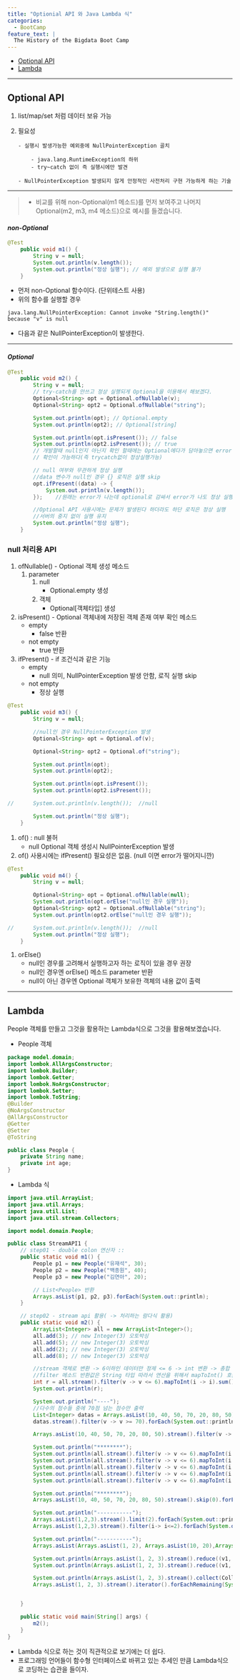 ```yaml
---
title: "Optionial API 와 Java Lambda 식"
categories:
  - BootCamp
feature_text: |
  The History of the Bigdata Boot Camp
---
```


- [Optional API](#optional-api)
- [Lambda](#lambda)

---

## Optional API

1.  list/map/set 처럼 데이터 보유 가능
2.  필요성

        - 실행시 발생가능한 예외중에 NullPointerException 골치

            - java.lang.RuntimeException의 하위
        	- try~catch 없이 즉 실행시에만 발견

        - NullPointerException 발생되지 않게 안정적인 사전처리 구현 가능하게 하는 기술

---

> - 비교를 위해 non-Optional(m1 메소드)를 먼저 보여주고 나머지 Optional(m2, m3, m4 메소드)으로 예시를 들겠습니다.

#### **_non-Optional_**

```java
@Test
	public void m1() {
		String v = null;
		System.out.println(v.length());
		System.out.println("정상 실행"); // 예외 발생으로 실행 불가
	}
```

- 먼저 non-Optional 함수이다. (단위테스트 사용)
- 위의 함수를 실행할 경우

```
java.lang.NullPointerException: Cannot invoke "String.length()" because "v" is null
```

- 다음과 같은 NullPointerException이 발생한다.

---

#### **_Optional_**

```java
@Test
	public void m2() {
		String v = null;
		// try-catch를 안쓰고 정상 실행되게 Optional을 이용해서 해보겠다.
		Optional<String> opt = Optional.ofNullable(v);
		Optional<String> opt2 = Optional.ofNullable("string");

		System.out.println(opt); // Optional.empty
		System.out.println(opt2); // Optional[string]

		System.out.println(opt.isPresent()); // false
		System.out.println(opt2.isPresent()); // true
		// 개발할때 null인지 아닌지 확인 할때에는 Optional에다가 담아놓으면 error(nullpointExceptino)없이 실행시에
		// 확인이 가능하다(즉 trycatch없이 정상실행가능)

		// null 여부와 무관하게 정상 실행
		//data 변수가 null인 경우 {} 로직은 실행 skip
		opt.ifPresent((data) -> {
			System.out.println(v.length());
		});    //원래는 error가 나는데 optional로 감싸서 error가 나도 정상 실행이 됨.

		//Optional API 사용시에는 문제가 발생된다 하더라도 하단 로직은 정상 실행
		//서버의 중지 없이 실행 유지
		System.out.println("정상 실행");
	}
```

### null 처리용 API

1. ofNullable() - Optional 객체 생성 메소드
   1. parameter
      1. null
         - Optional.empty 생성
      2. 객체
         - Optional[객체타입] 생성
2. isPresent() - Optional 객체내에 저장된 객체 존재 여부 확인 메소드
   - empty
     - false 반환
   - not empty
     - true 반환
3. ifPresent() - if 조건식과 같은 기능
   - empty
     - null 의미, NullPointerException 발생 안함, 로직 실행 skip
   - not empty
     - 정상 실행

```java
@Test
	public void m3() {
		String v = null;

		//null인 경우 NullPointerException 발생
		Optional<String> opt = Optional.of(v);

		Optional<String> opt2 = Optional.of("string");

		System.out.println(opt);
		System.out.println(opt2);

		System.out.println(opt.isPresent());
		System.out.println(opt2.isPresent());

//		System.out.println(v.length());  //null

		System.out.println("정상 실행");
	}
```

1. of() : null 불허
   - null Optional 객체 생성시 NullPointerException 발생
2. of() 사용시에는 ifPresent() 필요성은 없음. (null 이면 error가 떨어지니깐)

```java
@Test
	public void m4() {
		String v = null;

		Optional<String> opt = Optional.ofNullable(null);
		System.out.println(opt.orElse("null인 경우 실행"));
		Optional<String> opt2 = Optional.ofNullable("string");
		System.out.println(opt2.orElse("null인 경우 실행"));

//		System.out.println(v.length());  //null
		System.out.println("정상 실행");
	}
```

1. orElse()
   - null인 경우를 고려해서 실행하고자 하는 로직이 있을 경우 권장
   - null인 경우엔 orElse() 메소드 parameter 반환
   - null이 아닌 경우엔 Optional 객체가 보유한 객체의 내용 값이 출력

---

## Lambda

People 객체를 만들고 그것을 활용하는 Lambda식으로 그것을 활용해보겠습니다.

- People 객체

```java
package model.domain;
import lombok.AllArgsConstructor;
import lombok.Builder;
import lombok.Getter;
import lombok.NoArgsConstructor;
import lombok.Setter;
import lombok.ToString;
@Builder
@NoArgsConstructor
@AllArgsConstructor
@Getter
@Setter
@ToString

public class People {
	private String name;
	private int age;
}
```

- Lambda 식

```java
import java.util.ArrayList;
import java.util.Arrays;
import java.util.List;
import java.util.stream.Collectors;

import model.domain.People;

public class StreamAPI1 {
	// step01 - double colon 연산자 ::
	public static void m1() {
		People p1 = new People("유재석", 30);
		People p2 = new People("백종원", 40);
		People p3 = new People("김연아", 20);

		// List<People> 반환
		Arrays.asList(p1, p2, p3).forEach(System.out::println);
	}

	// step02 - stream api 활용( -> 처리하는 람다식 활용)
	public static void m2() {
		ArrayList<Integer> all = new ArrayList<Integer>();
		all.add(3); // new Integer(3) 오토박싱
		all.add(5); // new Integer(3) 오토박싱
		all.add(2); // new Integer(3) 오토박싱
		all.add(8); // new Integer(3) 오토박싱

		//stream 객체로 변환 -> 6이하인 데이터만 정제 <= 6 -> int 변환 -> 총합
		//filter 메소드 반환값은 String 타입 따라서 연산을 위해서 mapToInt() 호출해서 int로 변환
		int r = all.stream().filter(v -> v <= 6).mapToInt(i -> i).sum();
		System.out.println(r);

		System.out.println("----");
		//다수의 점수들 중에 70점 넘는 점수만 출력
		List<Integer> datas = Arrays.asList(10, 40, 50, 70, 20, 80, 50);
		datas.stream().filter(v -> v >= 70).forEach(System.out::println);

		Arrays.asList(10, 40, 50, 70, 20, 80, 50).stream().filter(v -> v >= 70).forEach(System.out::println);

		System.out.println("********");
		System.out.println(all.stream().filter(v -> v <= 6).mapToInt(i -> i).count());
		System.out.println(all.stream().filter(v -> v <= 6).mapToInt(i -> i).max()); //5값을 보유한 Optional객체
		System.out.println(all.stream().filter(v -> v <= 6).mapToInt(i -> i).max().getAsInt()); //Optional 객체의 내용물 반환
		System.out.println(all.stream().filter(v -> v <= 6).mapToInt(i -> i).findFirst());
		System.out.println(all.stream().filter(v -> v <= 6).mapToInt(i -> i).findAny());

		System.out.println("********");
		Arrays.asList(10, 40, 50, 70, 20, 80, 50).stream().skip(0).forEach(System.out::println);

		System.out.println("-----------");
		Arrays.asList(1,2,3).stream().limit(2).forEach(System.out::println);
		Arrays.asList(1,2,3).stream().filter(i-> i<=2).forEach(System.out::println);

		System.out.println("-----------");
		Arrays.asList(Arrays.asList(1, 2), Arrays.asList(10, 20),Arrays.asList(100, 200)).stream().flatMap(i -> i.stream()).forEach(System.out::println);

		System.out.println(Arrays.asList(1, 2, 3).stream().reduce((v1, v2) -> v1 + v2).get());
		System.out.println(Arrays.asList(1, 2, 3).stream().reduce((v1, v2) -> v2 - v1).get());

		System.out.println(Arrays.asList(1, 2, 3).stream().collect(Collectors.toList()));
		Arrays.asList(1, 2, 3).stream().iterator().forEachRemaining(System.out::println);


	}

	public static void main(String[] args) {
		m2();
	}
}
```

- Lambda 식으로 하는 것이 직관적으로 보기에는 더 쉽다.
- 프로그래밍 언어들이 함수형 인터페이스로 바뀌고 있는 추세인 만큼 Lambda식으로 코딩하는 습관을 들이자.

